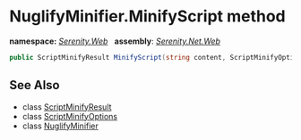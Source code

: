 # NuglifyMinifier.MinifyScript method
**namespace:** *[Serenity.Web](../../README.md#serenity.web-namespace)*   **assembly**: *[Serenity.Net.Web](../../README.md)*

```csharp
public ScriptMinifyResult MinifyScript(string content, ScriptMinifyOptions options)
```

## See Also

* class [ScriptMinifyResult](../ScriptMinifyResult.md)
* class [ScriptMinifyOptions](../ScriptMinifyOptions.md)
* class [NuglifyMinifier](../NuglifyMinifier.md)